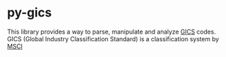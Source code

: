 # py-gics
This library provides a way to parse, manipulate and analyze [GICS](https://en.wikipedia.org/wiki/Global_Industry_Classification_Standard) codes. GICS (Global Industry Classification Standard) is a classification system by [MSCI](https://www.msci.com/gics)
